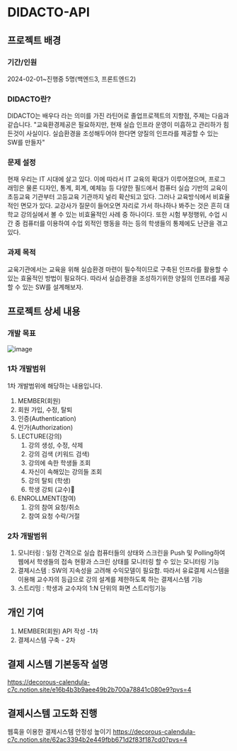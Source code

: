# DIDACTO-API

## 프로젝트 배경

### 기간/인원
2024-02-01~진행중
5명(백엔드3, 프론트엔드2)

### DIDACTO란?
DIDACTO는 배우다 라는 의미를 가진 라틴어로 졸업프로젝트의 지향점, 주제는 다음과 같습니다.
"교육환경제공은 필요하지만, 현재 실습 인프라 운영이 미흡하고 관리하가 힘든것이 사실이다. 실습환경을 조성해두어야 한다면 양질의 인프라를 제공할 수 있는 SW를 만들자"

### 문제 설정 
현재 우리는 IT 시대에 살고 있다. 이에 따라서 IT 교육의 확대가 이루어졌으며, 프로그래밍은 물론 디자인, 통계, 회계, 예체능 등 다양한 필드에서 컴퓨터 실습 기반의 교육이 초등교육 기관부터 고등교육 기관까지 널리 확산되고 있다. 그러나 교육방식에서 비효율적인 면모가 있다. 교강사가 질문이 들어오면 자리로 가서 하나하나 봐주는 것은 흔히 대학교 강의실에서 볼 수 있는 비효율적인 사례 중 하나이다. 또한 시험 부정행위, 수업 시간 중 컴퓨터를 이용하여 수업 외적인 행동을 하는 등의 학생들의 통제에도 난관을 겪고 있다.

### 과제 목적
교육기관에서는 교육을 위해 실습환경 마련이 필수적이므로 구축된 인프라를 활용할 수 있는 효율적인 방법이 필요하다. 따라서 실습환경을 조성하기위한 양질의 인프라를 제공할 수 있는 SW를 설계해보자.

## 프로젝트 상세 내용

### 개발 목표
![image](https://github.com/Lwonbin/DIDACTO_graprac/assets/128762057/00c79df5-b5d1-4d63-8051-822e53524537)

### 1차 개발범위
1차 개발범위에 해당하는 내용입니다.

1. MEMBER(회원)
  1. 회원 가입, 수정, 탈퇴
  2. 인증(Authentication)
  3. 인가(Authorization)
2. LECTURE(강의)
   1. 강의 생성, 수정, 삭제
   2. 강의 검색 (키워드 검색)
   3. 강의에 속한 학생들 조회
   4. 자신이 속해있는 강의들 조회
   5. 강의 탈퇴 (학생)
   6. 학생 강퇴 (교수)
3. ENROLLMENT(참여)
   1. 강의 참여 요청/취소
   2. 참여 요청 수락/거절

### 2차 개발범위

1. 모니터링 : 일정 간격으로 실습 컴퓨터들의 상태와 스크린을 Push 및 Polling하여 웹에서 학생들의 접속 현황과 스크린 상태를 모니터링   할 수 있는 모니터링 기능
2. 결제시스템 : SW의 지속성을 고려해 수익모델이 필요함. 따라서 유료결제 시스템을 이용해 교수자의 등급으로 강의 설계를 제한하도록 하는 결제시스템 기능
3. 스트리밍 : 학생과 교수자의 1:N 단위의 화면 스트리밍기능


## 개인 기여
1. MEMBER(회원) API 작성 -1차
2. 결제시스템 구축 - 2차


## 결제 시스템 기본동작 설명
https://decorous-calendula-c7c.notion.site/e16b4b3b9aee49b2b700a78841c080e9?pvs=4

## 결제시스템 고도화 진행
웹훅을 이용한 결제시스템 안정성 높이기
https://decorous-calendula-c7c.notion.site/62ac3394b2e449fbb671d2f83f187cd0?pvs=4



